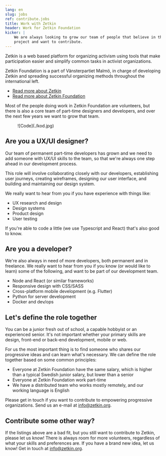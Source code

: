 ```yaml
---
lang: en
slug: jobs
ref: contribute.jobs
title: Work with Zetkin
header: Work for Zetkin Foundation
kicker: |
    We are always looking to grow our team of people that believe in the Zetkin
    project and want to contribute.
---
```


Zetkin is a web based platform for organizing activism using tools that make
participation easier and simplify common tasks in activist organizations.

Zetkin Foundation is a part of Vänsterpartiet Malmö, in charge of developing
Zetkin and spreading successful organizing methods throughout the international
left.

* [Read more about Zetkin](/en/zetkin)
* [Read more about Zetkin Foundation](/en/foundation)

Most of the people doing work in Zetkin Foundation are volunteers, but there is
also a core team of part-time designers and developers, and over the next few
years we want to grow that team.

<figure markdown="1">
![Code](./kod.jpg)
</figure>


## Are you a UX/UI designer?
Our team of permanent part-time developers has grown and we need to add someone
with UX/UI skills to the team, so that we're always one step ahead in our
development process.

This role will involve collaborating closely with our developers, establishing
user journeys, creating wireframes, designing our user interface, and building
and maintaining our design system.

We really want to hear from you if you have experience with things like:

* UX research and design
* Design systems
* Product design
* User testing

If you're able to code a little (we use Typescript and React) that's also good
to know.

## Are you a developer?
We're also always in need of more developers, both permanent and in freelance.
We really want to hear from you if you know (or would like to learn) some of
the following, and want to be part of our development team.

* Node and React (or similar frameworks)
* Responsive design with CSS/SASS
* Cross-platform mobile development (e.g. Flutter)
* Python for server development
* Docker and dev/ops

## Let's define the role together
You can be a junior fresh out of school, a capable hobbyist or an experienced
senior. It's not important whether your primary skills are design, front-end
or back-end development, mobile or web.

For us the most important thing is to find someone who shares our progressive
ideas and can learn what's necessary. We can define the role together based on
some common principles:

* Everyone at Zetkin Foundation have the same salary, which is higher than a
  typical Swedish junior salary, but lower than a senior
* Everyone at Zetkin Foundation work part-time
* We have a distributed team who works mostly remotely, and our working
  language is English

Please get in touch if you want to contribute to empowering progressive
organizations. Send us an e-mail at [info@zetkin.org](mailto:info@zetkin.org).

## Contribute some other way?
If the listings above are a bad fit, but you still want to contribute to Zetkin,
please let us know! There is always room for more volunteers, regardless of
what your skills and preferences are. If you have a brand new idea, let us know!
Get in touch at [info@zetkin.org](mailto:info@zetkin.org).
